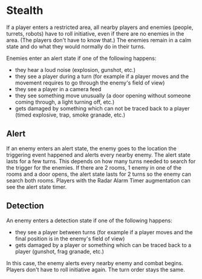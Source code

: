 # Stealth

If a player enters a restricted area, all nearby players and enemies (people, turrets, robots) have to roll initiative, even if there are no enemies in the area. (The players don't have to know that.) The enemies remain in a calm state and do what they would normally do in their turns.

Enemies enter an alert state if one of the following happens:

- they hear a loud noise (explosion, gunshot, etc.)
- they see a player during a turn (for example if a player moves and the movement requires to go through the enemy's field of view)
- they see a player in a camera feed
- they see something move unusually (a door opening without someone coming through, a light turning off, etc.)
- gets damaged by something which can not be traced back to a player (timed explosive, trap, smoke granade, etc.)

## Alert

If an enemy enters an alert state, the enemy goes to the location the triggering event happened and alerts every nearby enemy. The alert state lasts for a few turns. This depends on how many turns needed to search for the trigger for the enemies. If there are 2 rooms, 1 enemy in one of the rooms and a door opens, the alert state lasts for 2 turns so the enemy can search both rooms. Players with the Radar Alarm Timer augmentation can see the alert state timer.

## Detection

An enemy enters a detection state if one of the following happens:

- they see a player between turns (for example if a player moves and the final position is in the enemy's field of view)
- gets damaged by a player or something which can be traced back to a player (gunshot, frag granade, etc.)

In this case, the enemy alerts every nearby enemy and combat begins. Players don't have to roll initiative again. The turn order stays the same.
